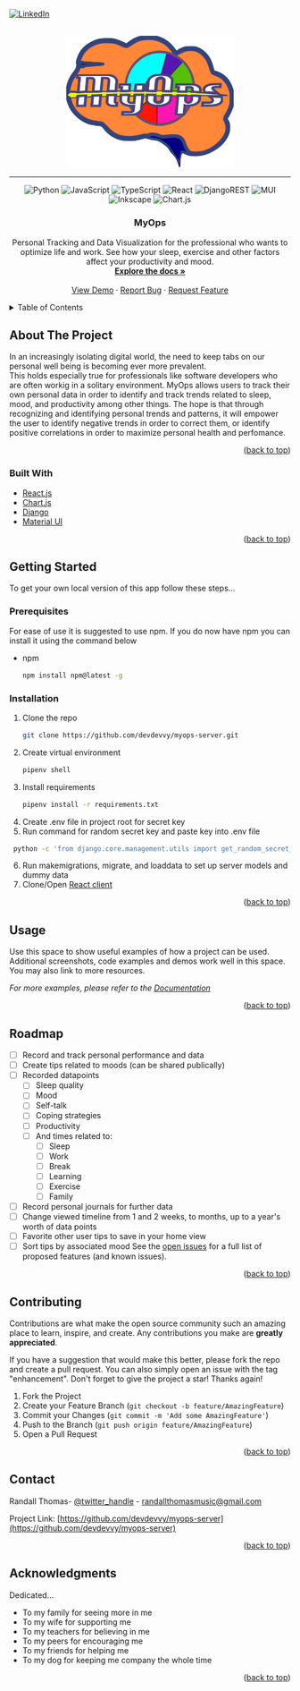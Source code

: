 <div id="top"></div>

<!-- PROJECT SHIELDS -->
<!--
*** I'm using markdown "reference style" links for readability.
*** Reference links are enclosed in brackets [ ] instead of parentheses ( ).
*** See the bottom of this document for the declaration of the reference variables
*** for contributors-url, forks-url, etc. This is an optional, concise syntax you may use.
*** https://www.markdownguide.org/basic-syntax/#reference-style-links
-->

[![LinkedIn][linkedin-shield]][linkedin-url]


<!-- PROJECT LOGO -->
<br />
<div align="center">
  <a href="https://github.com/devdevvy/myops-server">
    <img src="https://raw.githubusercontent.com/DevDevvy/myops-client/67f34c24f7a51e9b894e4044857cb49458fc26d9/public/logo.svg" alt="Logo" width="300" height="auto">
    
  </a>
  <hr/>
  
![Python](https://img.shields.io/badge/python-3670A0?style=for-the-badge&logo=python&logoColor=ffdd54)
![JavaScript](https://img.shields.io/badge/javascript-%23323330.svg?style=for-the-badge&logo=javascript&logoColor=%23F7DF1E)
![TypeScript](https://img.shields.io/badge/typescript-%23007ACC.svg?style=for-the-badge&logo=typescript&logoColor=white)
![React](https://img.shields.io/badge/react-%2320232a.svg?style=for-the-badge&logo=react&logoColor=%2361DAFB)
![DjangoREST](https://img.shields.io/badge/DJANGO-REST-ff1709?style=for-the-badge&logo=django&logoColor=white&color=ff1709&labelColor=gray)
![MUI](https://img.shields.io/badge/MUI-%230081CB.svg?style=for-the-badge&logo=mui&logoColor=white)
![Inkscape](https://img.shields.io/badge/Inkscape-e0e0e0?style=for-the-badge&logo=inkscape&logoColor=080A13)
![Chart.js](https://img.shields.io/badge/chart.js-F5788D.svg?style=for-the-badge&logo=chart.js&logoColor=white)
  
<h3 align="center">MyOps</h3>

  <p align="center">
    Personal Tracking and Data Visualization for the professional who wants to optimize life and work. See how your sleep, exercise and other factors affect your productivity and mood.
    <br />
    <a href="https://github.com/devdevvy/repo_name"><strong>Explore the docs »</strong></a>
    <br />
    <br />
    <a href="https://github.com/devdevvy/repo_name">View Demo</a>
    ·
    <a href="https://github.com/devdevvy/repo_name/issues">Report Bug</a>
    ·
    <a href="https://github.com/devdevvy/repo_name/issues">Request Feature</a>
  </p>
</div>



<!-- TABLE OF CONTENTS -->
<details>
  <summary>Table of Contents</summary>
  <ol>
    <li>
      <a href="#about-the-project">About The Project</a>
      <ul>
        <li><a href="#built-with">Built With</a></li>
      </ul>
    </li>
    <li>
      <a href="#getting-started">Getting Started</a>
      <ul>
        <li><a href="#prerequisites">Prerequisites</a></li>
        <li><a href="#installation">Installation</a></li>
      </ul>
    </li>
    <li><a href="#usage">Usage</a></li>
    <li><a href="#roadmap">Roadmap</a></li>
    <li><a href="#contributing">Contributing</a></li>
    <li><a href="#license">License</a></li>
    <li><a href="#contact">Contact</a></li>
    <li><a href="#acknowledgments">Acknowledgments</a></li>
  </ol>
</details>



<!-- ABOUT THE PROJECT -->
## About The Project

<!-- [![Product Name Screen Shot][product-screenshot]](https://example.com) -->

   In an increasingly isolating digital world, the need to keep tabs on our personal well being is becoming ever more prevalent. 
    <br/>
    This holds especially true for professionals like software developers who are often workig in a solitary environment. 
    MyOps allows users to track their own personal data in order to identify and track trends related to sleep, mood, and productivity among other things. 
    The hope is that through recognizing and identifying personal trends and patterns, 
    it will empower the user to identify negative trends in order to correct them, 
    or identify positive correlations in order to maximize personal health and perfomance. 
<p align="right">(<a href="#top">back to top</a>)</p>



### Built With

* [React.js](https://reactjs.org/)
* [Chart.js](https://www.chartjs.org/)
* [Django](https://www.djangoproject.com/)
* [Material UI](https://mui.com/)


<p align="right">(<a href="#top">back to top</a>)</p>



<!-- GETTING STARTED -->
## Getting Started

To get your own local version of this app follow these steps...

### Prerequisites

For ease of use it is suggested to use npm. If you do now have npm you can install it using the command below
* npm
  ```sh
  npm install npm@latest -g
  ```

### Installation

1. Clone the repo
   ```sh
   git clone https://github.com/devdevvy/myops-server.git
   ```
2. Create virtual environment
   ```sh
   pipenv shell
   ```
3. Install requirements
   ```sh
   pipenv install -r requirements.txt
   ```
4. Create .env file in project root for secret key 
5. Run command for random secret key and paste key into .env file
  ```sh
   python -c 'from django.core.management.utils import get_random_secret_key; print(get_random_secret_key())'
   ```
6. Run makemigrations, migrate, and loaddata to set up server models and dummy data
7. Clone/Open [React client](github.com/devdevvy/myops-client)

<p align="right">(<a href="#top">back to top</a>)</p>



<!-- USAGE EXAMPLES -->
## Usage

Use this space to show useful examples of how a project can be used. Additional screenshots, code examples and demos work well in this space. You may also link to more resources.

_For more examples, please refer to the [Documentation](https://example.com)_

<p align="right">(<a href="#top">back to top</a>)</p>



<!-- ROADMAP -->
## Roadmap

- [ ] Record and track personal performance and data
- [ ] Create tips related to moods (can be shared publically)
- [ ] Recorded datapoints
    - [ ] Sleep quality
    - [ ] Mood
    - [ ] Self-talk
    - [ ] Coping strategies
    - [ ] Productivity
    - [ ] And times related to:
        - [ ] Sleep
        - [ ] Work
        - [ ] Break
        - [ ] Learning
        - [ ] Exercise
        - [ ] Family
- [ ] Record personal journals for further data
- [ ] Change viewed timeline from 1 and 2 weeks, to months, up to a year's worth of data points
- [ ] Favorite other user tips to save in your home view
- [ ] Sort tips by associated mood
See the [open issues](https://github.com/devdevvy/myops-server/issues) for a full list of proposed features (and known issues).

<p align="right">(<a href="#top">back to top</a>)</p>



<!-- CONTRIBUTING -->
## Contributing

Contributions are what make the open source community such an amazing place to learn, inspire, and create. Any contributions you make are **greatly appreciated**.

If you have a suggestion that would make this better, please fork the repo and create a pull request. You can also simply open an issue with the tag "enhancement".
Don't forget to give the project a star! Thanks again!

1. Fork the Project
2. Create your Feature Branch (`git checkout -b feature/AmazingFeature`)
3. Commit your Changes (`git commit -m 'Add some AmazingFeature'`)
4. Push to the Branch (`git push origin feature/AmazingFeature`)
5. Open a Pull Request

<p align="right">(<a href="#top">back to top</a>)</p>



<!-- CONTACT -->
## Contact

Randall Thomas- [@twitter_handle](https://twitter.com/twitter_handle) - randallthomasmusic@gmail.com

Project Link: [https://github.com/devdevvy/myops-server](https://github.com/devdevvy/myops-server)

<p align="right">(<a href="#top">back to top</a>)</p>



<!-- ACKNOWLEDGMENTS -->
## Acknowledgments
Dedicated...
* To my family for seeing more in me
* To my wife for supporting me
* To my teachers for believing in me
* To my peers for encouraging me
* To my friends for helping me
* To my dog for keeping me company the whole time


<p align="right">(<a href="#top">back to top</a>)</p>



<!-- MARKDOWN LINKS & IMAGES -->
<!-- https://www.markdownguide.org/basic-syntax/#reference-style-links -->
[contributors-shield]: https://img.shields.io/github/contributors/devdevvy/myops-server.svg?style=for-the-badge
[contributors-url]: https://github.com/devdevvy/myops-server/graphs/contributors
[forks-shield]: https://img.shields.io/github/forks/devdevvy/myops-server.svg?style=for-the-badge
[forks-url]: https://github.com/devdevvy/myops-server/network/members
[stars-shield]: https://img.shields.io/github/stars/devdevvy/myops-server.svg?style=for-the-badge
[stars-url]: https://github.com/devdevvy/myops-server/stargazers
[issues-shield]: https://img.shields.io/github/issues/devdevvy/myops-server.svg?style=for-the-badge
[issues-url]: https://github.com/devdevvy/myops-server/issues
[license-shield]: https://img.shields.io/github/license/devdevvy/myops-server.svg?style=for-the-badge
[license-url]: https://github.com/devdevvy/myops-server/blob/master/LICENSE.txt
[linkedin-shield]: https://img.shields.io/badge/-LinkedIn-black.svg?style=for-the-badge&logo=linkedin&colorB=555
[linkedin-url]: https://linkedin.com/in/randall-thomas-music
[product-screenshot]: images/screenshot.png

